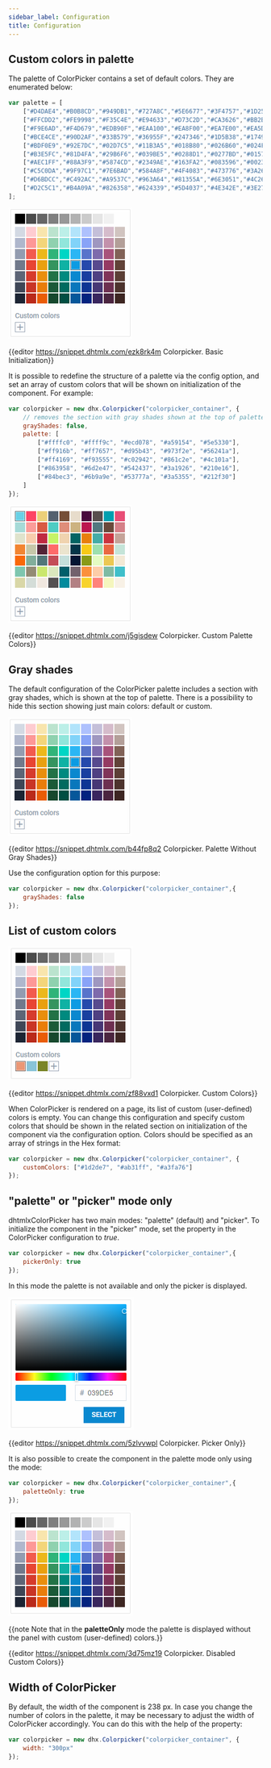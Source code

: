 ```yaml
---
sidebar_label: Configuration
title: Configuration
---          
```


Custom colors in palette
---------------------

The palette of ColorPicker contains a set of default colors. They are enumerated below:

~~~js
var palette = [
    ["#D4DAE4","#B0B8CD","#949DB1","#727A8C","#5E6677","#3F4757","#1D2534"],
    ["#FFCDD2","#FE9998","#F35C4E","#E94633","#D73C2D","#CA3626","#BB2B1A"],
    ["#F9E6AD","#F4D679","#EDB90F","#EAA100","#EA8F00","#EA7E00","#EA5D00"],
    ["#BCE4CE","#90D2AF","#33B579","#36955F","#247346","#1D5B38","#17492D"],
    ["#BDF0E9","#92E7DC","#02D7C5","#11B3A5","#018B80","#026B60","#024F43"],
    ["#B3E5FC","#81D4FA","#29B6F6","#039BE5","#0288D1","#0277BD","#01579B"],
    ["#AEC1FF","#88A3F9","#5874CD","#2349AE","#163FA2","#083596","#002381"],
    ["#C5C0DA","#9F97C1","#7E6BAD","#584A8F","#4F4083","#473776","#3A265F"],
    ["#D6BDCC","#C492AC","#A9537C","#963A64","#81355A","#6E3051","#4C2640"],
    ["#D2C5C1","#B4A09A","#826358","#624339","#5D4037","#4E342E","#3E2723"]
];
~~~

![](../assets/colorpicker/default_palette.png)

{{editor    https://snippet.dhtmlx.com/ezk8rk4m	Colorpicker. Basic Initialization}}

It is possible to redefine the structure of a palette via the [](colorpicker/api/colorpicker_palette_config.md) config option, and set an array of custom colors that will be shown on initialization of the component. 
For example:

~~~js
var colorpicker = new dhx.Colorpicker("colorpicker_container", {
    // removes the section with gray shades shown at the top of palette by default
    grayShades: false,
    palette: [
        ["#ffffc0", "#ffff9c", "#ecd078", "#a59154", "#5e5330"],
        ["#ff916b", "#ff7657", "#d95b43", "#973f2e", "#56241a"],
        ["#ff4169", "#f93555", "#c02942", "#861c2e", "#4c101a"],
        ["#863958", "#6d2e47", "#542437", "#3a1926", "#210e16"],
        ["#84bec3", "#6b9a9e", "#53777a", "#3a5355", "#212f30"]
    ]
});
~~~

![](../assets/colorpicker/custom_palette.png)

{{editor    https://snippet.dhtmlx.com/j5gisdew	Colorpicker. Custom Palette Colors}}


Gray shades
-----------------------

The default configuration of the ColorPicker palette includes a section with gray shades, which is shown at the top of palette. There is a possibility to hide this section showing just main colors: default or custom.

![](../assets/colorpicker/no_shades_palette.png)

{{editor    https://snippet.dhtmlx.com/b44fp8q2	Colorpicker. Palette Without Gray Shades}}

Use the [](colorpicker/api/colorpicker_grayshades_config.md) configuration option for this purpose:

~~~js
var colorpicker = new dhx.Colorpicker("colorpicker_container",{
	grayShades: false
});
~~~

List of custom colors
---------------------

![](../assets/colorpicker/custom_colors.png)

{{editor    https://snippet.dhtmlx.com/zf88vxd1	Colorpicker. Custom Colors}}

When ColorPicker is rendered on a page, its list of custom (user-defined) colors is empty. You can change this configuration and specify custom colors that should be shown in the related section on initialization of 
the component via the [](colorpicker/api/colorpicker_customcolors_config.md) configuration option. Colors should be specified as an array of strings in the Hex format:

~~~js
var colorpicker = new dhx.Colorpicker("colorpicker_container", {
	customColors: ["#1d2de7", "#ab31ff", "#a3fa76"]
});
~~~

"palette" or "picker" mode only
--------------------

dhtmlxColorPicker has two main modes: "palette" (default) and "picker". To initialize the component in the "picker" mode, set the [](colorpicker/api/colorpicker_pickeronly_config.md) property in the ColorPicker 
configuration to *true*.

~~~js
var colorpicker = new dhx.Colorpicker("colorpicker_container",{
	pickerOnly: true
});
~~~

In this mode the palette is not available and only the picker is displayed.

![](../assets/colorpicker/picker_only.png)

{{editor    https://snippet.dhtmlx.com/5zlvvwpl	Colorpicker. Picker Only}}

It is also possible to create the component in the palette mode only using the [](colorpicker/api/colorpicker_paletteonly_config.md) mode:

~~~js
var colorpicker = new dhx.Colorpicker("colorpicker_container",{
	paletteOnly: true
});
~~~

![](../assets/colorpicker/palette_only.png)

{{note Note that in the **paletteOnly** mode the palette is displayed without the panel with custom (user-defined) colors.}}


{{editor    https://snippet.dhtmlx.com/3d75mz19	Colorpicker. Disabled Custom Colors}}


Width of ColorPicker
-------------------

By default, the width of the component is 238 px. In case you change the number of colors in the palette, it may be necessary to adjust the width of ColorPicker accordingly. You can do this with the help of the [](colorpicker/api/colorpicker_width_config.md) property:

~~~js
var colorpicker = new dhx.Colorpicker("colorpicker_container", {  
    width: "300px"              
});
~~~


